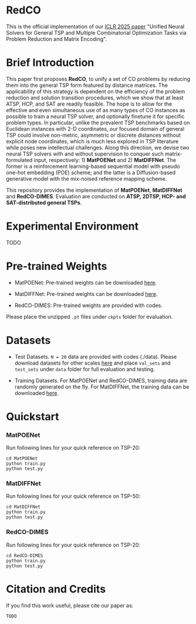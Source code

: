 # RedCO

This is the official implementation of our [ICLR 2025 paper]() "Unified Neural Solvers for General TSP and Multiple Combinatorial Optimization Tasks via Problem Reduction and Matrix Encoding".

# Brief Introduction
This paper first proposes **RedCO**, to unify a set of CO problems by reducing them into the general TSP form featured by distance matrices. The applicability of this strategy is dependent on the efficiency of the problem reduction and solution transition procedures, which we show that at least ATSP, HCP, and SAT are readily feasible. The hope is to allow for the effective and even simultaneous use of as many types of CO instances as possible to train a neural TSP solver, and optionally finetune it for specific problem types. In particular, unlike the prevalent TSP benchmarks based on Euclidean instances with 2-D coordinates, our focused domain of general TSP could involve non-metric, asymmetric or discrete distances without explicit node coordinates, which is much less explored in TSP literature while poses new intellectual challenges. Along this direction, we devise two neural TSP solvers with and without supervision to conquer such matrix-formulated input, respectively: 1) **MatPOENet** and 2) **MatDIFFNet**. The former is a reinforcement learning-based sequential model with pseudo one-hot embedding (POE) scheme; and the latter is a Diffusion-based generative model with the mix-noised reference mapping scheme.

This repository provides the implementation of **MatPOENet**, **MatDIFFNet** and **RedCO-DIMES**. Evaluation are conducted on **ATSP, 2DTSP, HCP- and SAT-distributed general TSPs**.

# Experimental Environment

TODO

# Pre-trained Weights
- MatPOENet: Pre-trained weights can be downloaded [here](https://drive.google.com/file/d/16mDY9HVzDdyFnqrL6YnrQ2lS8twscD_o/view?usp=sharing).

- MatDIFFNet: Pre-trained weights can be downloaded [here]().

- RedCO-DIMES: Pre-trained weights are provided with codes. 

Please place the unzipped `.pt` files under `ckpts` folder for evaluation. 

# Datasets
- Test Datasets. `N = 20` data are provided with codes (./data). Please download datasets for other scales [here](https://drive.google.com/file/d/17LINJtArttm8ba6VEQ4XdfGjuz-ZMl3I/view?usp=sharing) and place `val_sets` and `test_sets` under `data` folder for full evaluation and testing. 

- Training Datasets. For MatPOENet and RedCO-DIMES, training data are randomly generated on the fly. For MatDIFFNet, the training data can be downloaded [here]().

# Quickstart 

<!-- Note that you can modify arguments specified in `train.py` and `test.py` respectively for customized execution. -->

<!-- Prior to training/testing, run:
```
gcc utils/base_methods.c -o libtsp.so -fPIC -shared
``` -->

### MatPOENet
Run following lines for your quick reference on TSP-20:
```
cd MatPOENet
python train.py
python test.py
```

### MatDIFFNet
Run following lines for your quick reference on TSP-50:
```
cd MatDIFFNet
python train.py
python test.py
```


### RedCO-DIMES
Run following lines for your quick reference on TSP-20:
```
cd RedCO-DIMES
python train.py
python test.py
```

# Citation and Credits
If you find this work useful, please cite our paper as:
```
TODO
```

<!-- Training results and checkpoints shall be stored in `result` folder for either model. -->